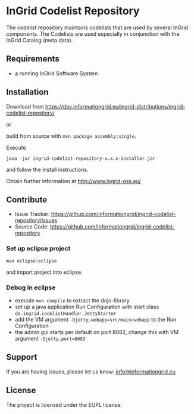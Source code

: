 InGrid Codelist Repository
==========================

The codelist repository maintains codelists that are used by several InGrid components. The Codelists are used especially in conjunction with the InGrid Catalog (meta data).


Requirements
-------------

- a running InGrid Software System

Installation
------------

Download from https://dev.informationgrid.eu/ingrid-distributions/ingrid-codelist-repository/
 
or

build from source with `mvn package assembly:single`.

Execute

```
java -jar ingrid-codelist-repository-x.x.x-installer.jar
```

and follow the install instructions.

Obtain further information at http://www.ingrid-oss.eu/


Contribute
----------

- Issue Tracker: https://github.com/informationgrid/ingrid-codelist-repository/issues
- Source Code: https://github.com/informationgrid/ingrid-codelist-repository
 
### Set up eclipse project

```
mvn eclipse:eclipse
```

and import project into eclipse.

### Debug in eclipse

- execute ```mvn compile``` to extract the dojo-library
- set up a java application Run Configuration with start class <br/>```de.ingrid.codelistHandler.JettyStarter```
- add the VM argument ```-Djetty.webapp=src/main/webapp``` to the Run Configuration
- the admin gui starts per default on port 8082, change this with VM argument ```-Djetty.port=8083```

Support
-------

If you are having issues, please let us know: info@informationgrid.eu

License
-------

The project is licensed under the EUPL license.
